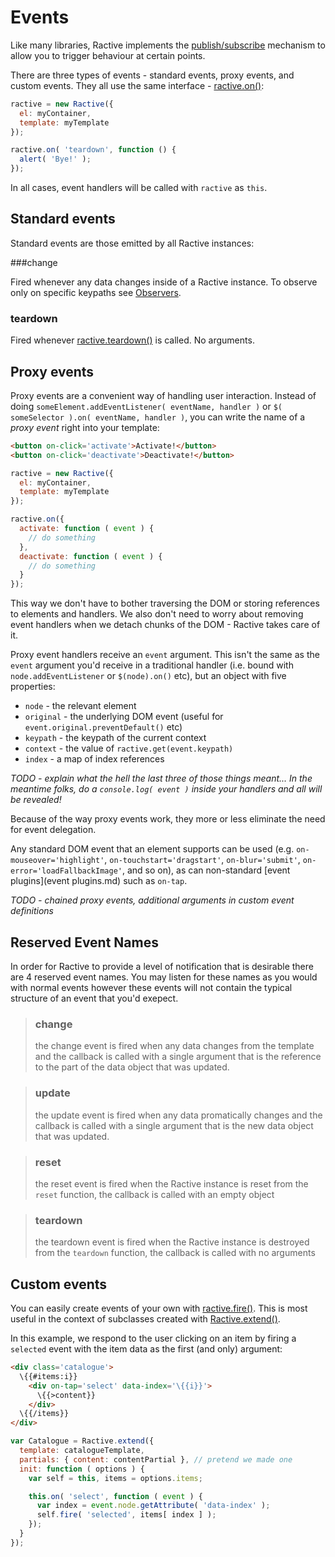 # Events

Like many libraries, Ractive implements the [publish/subscribe](http://addyosmani.com/blog/understanding-the-publishsubscribe-pattern-for-greater-javascript-scalability/) mechanism to allow you to trigger behaviour at certain points.

There are three types of events - standard events, proxy events, and custom events. They all use the same interface - [ractive.on()](ractive.on().md):

```js
ractive = new Ractive({
  el: myContainer,
  template: myTemplate
});

ractive.on( 'teardown', function () {
  alert( 'Bye!' );
});
```

In all cases, event handlers will be called with `ractive` as `this`.

## Standard events

Standard events are those emitted by all Ractive instances:

###change

Fired whenever any data changes inside of a Ractive instance. To observe only on specific keypaths see [Observers](Observers.md).

### teardown

Fired whenever [ractive.teardown()](ractive.teardown().md) is called. No arguments.


## Proxy events

Proxy events are a convenient way of handling user interaction. Instead of doing `someElement.addEventListener( eventName, handler )` or `$( someSelector ).on( eventName, handler )`, you can write the name of a *proxy event* right into your template:

```html
<button on-click='activate'>Activate!</button>
<button on-click='deactivate'>Deactivate!</button>
```

```js
ractive = new Ractive({
  el: myContainer,
  template: myTemplate
});

ractive.on({
  activate: function ( event ) {
    // do something
  },
  deactivate: function ( event ) {
    // do something
  }
});
```

This way we don't have to bother traversing the DOM or storing references to elements and handlers. We also don't need to worry about removing event handlers when we detach chunks of the DOM - Ractive takes care of it.

Proxy event handlers receive an `event` argument. This isn't the same as the `event` argument you'd receive in a traditional handler (i.e. bound with `node.addEventListener` or `$(node).on()` etc), but an object with five properties:

* `node` - the relevant element
* `original` - the underlying DOM event (useful for `event.original.preventDefault()` etc)
* `keypath` - the keypath of the current context
* `context` - the value of `ractive.get(event.keypath)`
* `index` - a map of index references

*TODO - explain what the hell the last three of those things meant... In the meantime folks, do a `console.log( event )` inside your handlers and all will be revealed!*

Because of the way proxy events work, they more or less eliminate the need for event delegation.

Any standard DOM event that an element supports can be used (e.g. `on-mouseover='highlight'`, `on-touchstart='dragstart'`, `on-blur='submit'`, `on-error='loadFallbackImage'`, and so on), as can non-standard [event plugins](event plugins.md) such as `on-tap`.

*TODO - chained proxy events, additional arguments in custom event definitions*

## Reserved Event Names

In order for Ractive to provide a level of notification that is desirable there are 4 reserved event names.
You may listen for these names as you would with normal events however these events will not contain the typical structure of an event that you'd exepect.

> ### change
> the change event is fired when any data changes from the template and the callback is called with a single argument that is the reference to the part of the data object that was updated.

> ### update
> the update event is fired when any data promatically changes and the callback is called with a single argument that is the new data object that was updated.

> ### reset
> the reset event is fired when the Ractive instance is reset from the `reset` function, the callback is called with an empty object

> ### teardown
> the teardown event is fired when the Ractive instance is destroyed from the `teardown` function, the callback is called with no arguments

## Custom events

You can easily create events of your own with [ractive.fire()](ractive.fire().md). This is most useful in the context of subclasses created with [Ractive.extend()](Ractive.extend().md).

In this example, we respond to the user clicking on an item by firing a `selected` event with the item data as the first (and only) argument:

```html
<div class='catalogue'>
  \{{#items:i}}
    <div on-tap='select' data-index='\{{i}}'>
      \{{>content}}
    </div>
  \{{/items}}
</div>
```

```js
var Catalogue = Ractive.extend({
  template: catalogueTemplate,
  partials: { content: contentPartial }, // pretend we made one
  init: function ( options ) {
    var self = this, items = options.items;

    this.on( 'select', function ( event ) {
      var index = event.node.getAttribute( 'data-index' );
      self.fire( 'selected', items[ index ] );
    });
  }
});
```

